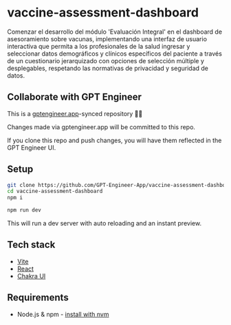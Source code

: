 # vaccine-assessment-dashboard

Comenzar el desarrollo del módulo 'Evaluación Integral' en el dashboard de asesoramiento sobre vacunas, implementando una interfaz de usuario interactiva que permita a los profesionales de la salud ingresar y seleccionar datos demográficos y clínicos específicos del paciente a través de un cuestionario jerarquizado con opciones de selección múltiple y desplegables, respetando las normativas de privacidad y seguridad de datos.


## Collaborate with GPT Engineer

This is a [gptengineer.app](https://gptengineer.app)-synced repository 🌟🤖

Changes made via gptengineer.app will be committed to this repo.

If you clone this repo and push changes, you will have them reflected in the GPT Engineer UI.

## Setup

```sh
git clone https://github.com/GPT-Engineer-App/vaccine-assessment-dashboard.git
cd vaccine-assessment-dashboard
npm i
```

```sh
npm run dev
```

This will run a dev server with auto reloading and an instant preview.

## Tech stack

- [Vite](https://vitejs.dev/)
- [React](https://react.dev/)
- [Chakra UI](https://chakra-ui.com/)

## Requirements

- Node.js & npm - [install with nvm](https://github.com/nvm-sh/nvm#installing-and-updating)
